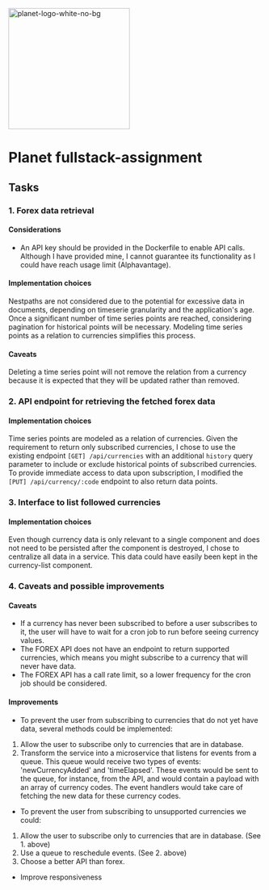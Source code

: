 <img src="https://user-images.githubusercontent.com/28607713/212879228-3ca54e74-ee8f-485c-a5d2-e54758b471dc.png"
     alt="planet-logo-white-no-bg"
     width="240">


# Planet fullstack-assignment
## Tasks
### 1. Forex data retrieval
#### Considerations
- An API key should be provided in the Dockerfile to enable API calls. Although I have provided mine, I cannot guarantee its functionality as I could have reach usage limit (Alphavantage).

#### Implementation choices
Nestpaths are not considered due to the potential for excessive data in documents, depending on timeserie granularity and the application's age. Once a significant number of time series points are reached, considering pagination for historical points will be necessary. Modeling time series points as a relation to currencies simplifies this process.

#### Caveats
Deleting a time series point will not remove the relation from a currency because it is expected that they will be updated rather than removed.

### 2. API endpoint for retrieving the fetched forex data
#### Implementation choices
Time series points are modeled as a relation of currencies. Given the requirement to return only subscribed currencies, I chose to use the existing endpoint `[GET] /api/currencies` with an additional `history` query parameter to include or exclude historical points of subscribed currencies.
To provide immediate access to data upon subscription, I modified the `[PUT] /api/currency/:code` endpoint to also return data points.

### 3. Interface to list followed currencies
#### Implementation choices
Even though currency data is only relevant to a single component and does not need to be persisted after the component is destroyed, I chose to centralize all data in a service. This data could have easily been kept in the currency-list component.

### 4. Caveats and possible improvements
#### Caveats
- If a currency has never been subscribed to before a user subscribes to it, the user will have to wait for a cron job to run before seeing currency values.
- The FOREX API does not have an endpoint to return supported currencies, which means you might subscribe to a currency that will never have data.
- The FOREX API has a call rate limit, so a lower frequency for the cron job should be considered.

#### Improvements
- To prevent the user from subscribing to currencies that do not yet have data, several methods could be implemented:
1. Allow the user to subscribe only to currencies that are in database.
2. Transform the service into a microservice that listens for events from a queue. This queue would receive two types of events: 'newCurrencyAdded' and 'timeElapsed'. These events would be sent to the queue, for instance, from the API, and would contain a payload with an array of currency codes. The event handlers would take care of fetching the new data for these currency codes.
- To prevent the user from subscribing to unsupported currencies we could:
1. Allow the user to subscribe only to currencies that are in database. (See 1. above)
2. Use a queue to reschedule events. (See 2. above)
3. Choose a better API than forex.
- Improve responsiveness
